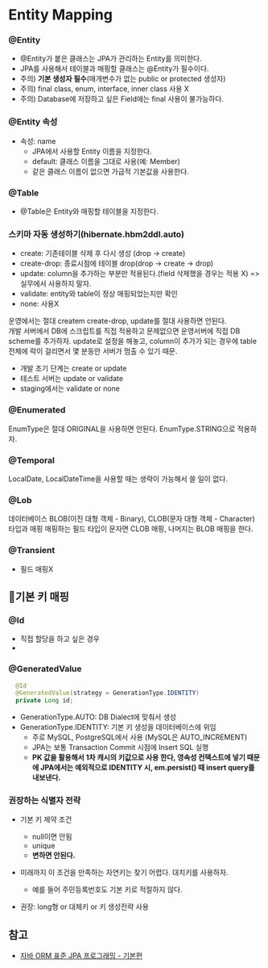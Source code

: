 # Entity Mapping

### @Entity
* @Entity가 붙은 클래스는 JPA가 관리하는 Entity를 의미한다.
* JPA를 사용해서 테이블과 매핑할 클래스는 @Entity가 필수이다.
* 주의) **기본 생성자 필수**(매개변수가 없는 public or protected 생성자)
* 주의) final class, enum, interface, inner class 사용 X
* 주의) Database에 저장하고 싶은 Field에는 final 사용이 불가능하다.

### @Entity 속성 
* 속성: name
  * JPA에서 사용할 Entity 이름을 지정한다.
  * default: 클래스 이름을 그대로 사용(예: Member)
  * 같은 클래스 이름이 없으면 가급적 기본값을 사용한다.

### @Table
* @Table은 Entity와 매핑할 테이블을 지정한다.

### 스키마 자동 생성하기(hibernate.hbm2ddl.auto)

* create: 기존테이블 삭제 후 다시 생성 (drop -> create)
* create-drop: 종료시점에 테이블 drop(drop -> create -> drop)
* update: column을 추가하는 부분만 적용된다.(field 삭제했을 경우는 적용 X) => 실무에서 사용하지 말자.
* validate: entity와 table이 정상 매핑되었는지만 확인
* none: 사용X

운영에서는 절대 createm create-drop, update를 절대 사용하면 안된다.<br>
개발 서버에서 DB에 스크립트를 직접 적용하고 문제없으면 운영서버에 직접 DB scheme를 추가하자.
update로 설정을 해놓고, column이 추가가 되는 경우에 table 전체에 락이 걸리면서 몇 분동안 서버가 멈출 수 있기 때문. 
* 개발 초기 단계는 create or update
* 테스트 서버는 update or validate
* staging에서는 validate or none

### @Enumerated
EnumType은 절대 ORIGINAL을 사용하면 안된다.
EnumType.STRING으로 적용하자.

### @Temporal
LocalDate, LocalDateTime을 사용할 때는 생략이 가능해서 쓸 일이 없다.

### @Lob
데이터베이스 BLOB(이진 대형 객체 - Binary), CLOB(문자 대형 객체 - Character) 타입과 매핑
매핑하는 필드 타입이 문자면 CLOB 매핑, 나머지는 BLOB 매핑을 한다.

### @Transient
* 필드 매핑X

## 📗기본 키 매핑

### @Id
- 직접 할당을 하고 싶은 경우
- 
### @GeneratedValue

```java
  @Id
  @GeneratedValue(strategy = GenerationType.IDENTITY)
  private Long id;
```
* GenerationType.AUTO: DB Dialect에 맞춰서 생성
* GenerationType.IDENTITY: 기본 키 생성을 데이터베이스에 위임 
  * 주로 MySQL, PostgreSQL에서 사용 (MySQL은 AUTO_INCREMENT)
  * JPA는 보통 Transaction Commit 시점에 Insert SQL 실행
  * **PK 값을 활용해서 1차 캐시의 키값으로 사용 한다, 영속성 컨텍스트에 넣기 때문에 JPA에서는 예외적으로 IDENTITY 시, em.persist() 때 insert query를 내보낸다.**

### 권장하는 식별자 전략
* 기본 키 제약 조건
  * null이면 안됨
  * unique
  * **변하면 안된다.**
* 미래까지 이 조건을 만족하는 자연키는 찾기 어렵다. 대치키를 사용하자.
  * 예를 들어 주민등록번호도 기본 키로 적절하지 않다.

* 권장: long형 or 대체키 or 키 생성전략 사용





## 참고
* [자바 ORM 표준 JPA 프로그래밍 - 기본편](https://www.inflearn.com/course/ORM-JPA-Basic/dashboard)